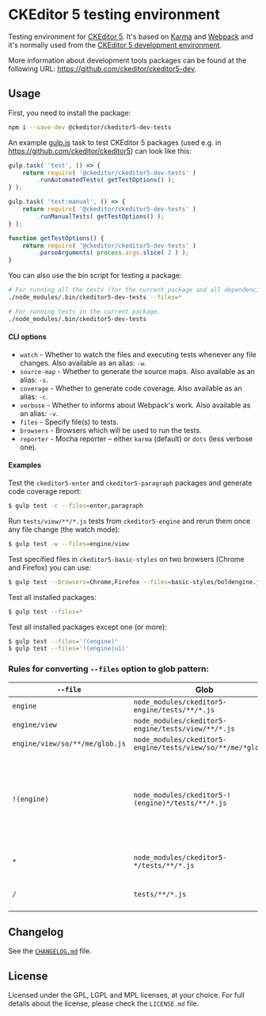 CKEditor 5 testing environment
==============================

Testing environment for [CKEditor 5](https://ckeditor5.github.io). It's based on [Karma](https://karma-runner.github.io/) and [Webpack](https://webpack.github.io/) and it's normally used from the [CKEditor 5 development environment](https://github.com/ckeditor/ckeditor5).

More information about development tools packages can be found at the following URL: <https://github.com/ckeditor/ckeditor5-dev>.

## Usage

First, you need to install the package:

```bash
npm i --save-dev @ckeditor/ckeditor5-dev-tests
```

An example [gulp.js](http://gulpjs.com/) task to test CKEditor 5 packages (used e.g. in https://github.com/ckeditor/ckeditor5) can look like this:

```js
gulp.task( 'test', () => {
	return require( '@ckeditor/ckeditor5-dev-tests' )
		.runAutomatedTests( getTestOptions() );
} );

gulp.task( 'test:manual', () => {
	return require( '@ckeditor/ckeditor5-dev-tests' )
		.runManualTests( getTestOptions() );
} );

function getTestOptions() {
	return require( '@ckeditor/ckeditor5-dev-tests' )
		.parseArguments( process.argv.slice( 2 ) );
}
```

You can also use the bin script for testing a package:

```bash
# For running all the tests (for the current package and all dependencies).
./node_modules/.bin/ckeditor5-dev-tests --files=*

# For running tests in the current package.
./node_modules/.bin/ckeditor5-dev-tests
```

#### CLI options

* `watch` - Whether to watch the files and executing tests whenever any file changes. Also available as an alias: `-w`.
* `source-map` - Whether to generate the source maps. Also available as an alias: `-s`.
* `coverage` - Whether to generate code coverage. Also available as an alias: `-c`.
* `verbose` - Whether to informs about Webpack's work. Also available as an alias: `-v`.
* `files` - Specify file(s) to tests.
* `browsers` - Browsers which will be used to run the tests.
* `reporter` - Mocha reporter – either `karma` (default) or `dots` (less verbose one).

#### Examples

Test the `ckeditor5-enter` and `ckeditor5-paragraph` packages and generate code coverage report:

```bash
$ gulp test -c --files=enter,paragraph
```

Run `tests/view/**/*.js` tests from `ckeditor5-engine` and rerun them once any file change (the watch mode):

```bash
$ gulp test -w --files=engine/view
```

Test specified files in `ckeditor5-basic-styles` on two browsers (Chrome and Firefox) you can use:

```bash
$ gulp test --browsers=Chrome,Firefox --files=basic-styles/boldengine.js,basic-styles/italicengine.js
```

Test all installed packages:

```bash
$ gulp test --files=*
```

Test all installed packages except one (or more):

```bash
$ gulp test --files='!(engine)'
$ gulp test --files='!(engine|ui)'
```

### Rules for converting `--files` option to glob pattern:

| `--file` | Glob | Description |
|----------|------|-------------|
| `engine` | `node_modules/ckeditor5-engine/tests/**/*.js` | |
| `engine/view` | `node_modules/ckeditor5-engine/tests/view/**/*.js` | |
| `engine/view/so/**/me/glob.js` | `node_modules/ckeditor5-engine/tests/view/so/**/me/*glob.js` | |
| `!(engine)` | `node_modules/ckeditor5-!(engine)*/tests/**/*.js` | all tests except of given package(s) – works with multiple names `!(engine|ui|utils)` |
| `*` | `node_modules/ckeditor5-*/tests/**/*.js` | all installed package's tests |
| `/` | `tests/**/*.js` | current package's tests only |

## Changelog

See the [`CHANGELOG.md`](https://github.com/ckeditor/ckeditor5-dev/blob/master/packages/ckeditor5-dev-tests/CHANGELOG.md) file.

## License

Licensed under the GPL, LGPL and MPL licenses, at your choice. For full details about the license, please check the `LICENSE.md` file.
